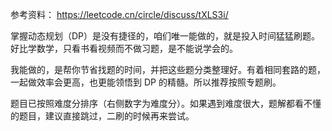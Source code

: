 参考资料：
https://leetcode.cn/circle/discuss/tXLS3i/

掌握动态规划（DP）是没有捷径的，咱们唯一能做的，就是投入时间猛猛刷题。好比学数学，只看书看视频而不做习题，是不能说学会的。

我能做的，是帮你节省找题的时间，并把这些题分类整理好。有着相同套路的题，一起做效率会更高，也更能领悟到 DP 的精髓。所以推荐按照专题刷。

题目已按照难度分排序（右侧数字为难度分）。如果遇到难度很大，题解都看不懂的题目，建议直接跳过，二刷的时候再来尝试。

